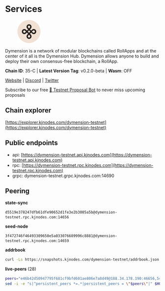 # Services

<figure><img src="https://raw.githubusercontent.com/kj89/cosmos-images/main/logos/dymension.png" alt=""><figcaption></figcaption></figure>

Dymension is a network of modular blockchains called RollApps  and at the center of it all is the Dymension Hub. Dymension  allows anyone to build and deploy their own consensus-free blockchain, a RollApp.

**Chain ID**: 35-C | **Latest Version Tag**: v0.2.0-beta | **Wasm**: OFF

[Website](https://dymension.xyz/) | [Discord](https://discord.gg/dymension) | [Twitter](https://twitter.com/dymensionXYZ)



Subscribe to our free [🤖 Testnet Proposal Bot](https://t.me/kjnodes_testnet_proposal_bot) to never miss upcoming proposals


## Chain explorer
[https://explorer.kjnodes.com/dymension-testnet](https://explorer.kjnodes.com/dymension-testnet)

## Public endpoints

* api: [https://dymension-testnet.api.kjnodes.com](https://dymension-testnet.api.kjnodes.com)
* rpc: [https://dymension-testnet.rpc.kjnodes.com](https://dymension-testnet.rpc.kjnodes.com)
* grpc: dymension-testnet.grpc.kjnodes.com:14690

## Peering

**state-sync**

```text
d5519e378247dfb61dfe90652d1fe3e2b3005a5b@dymension-testnet.rpc.kjnodes.com:14656
```

**seed-node**

```text
3f472746f46493309650e5a033076689996c8881@dymension-testnet.rpc.kjnodes.com:14659
```

**addrbook**
```bash
curl -Ls https://snapshots.kjnodes.com/dymension-testnet/addrbook.json > $HOME/.dymension/config/addrbook.json
```

**live-peers** (28)
```bash
peers="e46b42d50947795f681cf9bfd601ae806e7a8d49@188.34.178.190:46656,547cf669555bd611ba57b37bb0f288793ea4ec49@141.94.138.48:26673,80cce834fc749c0a9f47182665f833f97170ff4b@65.108.104.167:46656,3a1e280b47ba71e11c2f1d800d0dd837cd40ed08@38.242.246.215:26656,8b5367df2b1287174ce8950654953d81a7d69a29@144.76.201.43:26556,0ee31ef97ba6b6c13b25b5c528163f2092821c2d@65.21.132.27:24856,a85420b25181bdb9b3a38741c48dafd5fb3b922f@209.34.205.57:26656,4d2ec1e61d61550fc5bfacc57e971ff9b6181152@135.181.180.29:26656,146802c665668aa34647f55e2d97d682801bb40a@65.109.157.236:36656,ba2ef45240cc997443df795b801a34602ba68b55@65.109.92.241:17886,60f464943e6434579abdfa28a3122bd2d6008dec@139.99.68.119:26656,8eb8789ce687870a1c9b8ab7cc0f816c653ed56e@217.21.53.108:26656,30ce17a86b30b43b7e64c47f8249add57d2ec576@217.21.53.107:26656,5c2a752c9b1952dbed075c56c600c3a79b58c395@195.3.220.54:27086,708ff9955abd0e86b7873c1ec73311414bd1db24@217.21.53.106:26656,b24974dd15a984f882438d907ee97c6baf1ae766@185.177.116.36:656,d5519e378247dfb61dfe90652d1fe3e2b3005a5b@65.109.68.190:46656,17e37a96af64a81bf6ee144850fd24442f9d4ec6@109.123.249.192:26656,c6cdcc7f8e1a33f864956a8201c304741411f219@3.214.163.125:26656,1ed89bd1d280c4c6eb7d9134bb238d97fbb3f4b2@88.99.104.180:36656,57a66a59cc291887f35e231b4469e2c957728862@46.4.5.45:20556,c26dc8486e8c4817e154812462993ce562cda221@65.108.231.124:32656,af6787b3273dd60e0f809c7e5e2a2a9fd379045e@195.201.195.61:27656,e38aa6816fe5a0ac5acaa5f525d9ef7dc90905d1@194.126.173.150:29656,55f233c7c4bea21a47d266921ca5fce657f3adf7@168.119.240.200:26656,ee2fa87279bc626f9c979093389bd1d6568d96ff@65.109.37.228:36656,1c8386da0d839e71c217ee3a5e041983702db583@135.181.143.16:26656,281190aa44ca82fb47afe60ba1a8902bae469b2a@88.99.164.158:17086"
sed -i -e "s|^persistent_peers *=.*|persistent_peers = \"$peers\"|" $HOME/.dymension/config/config.toml
```
